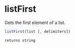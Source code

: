 # listFirst

 Gets the first element of a list.

```javascript
listFirst(list [, delimiters])
```

```javascript
returns string
```
